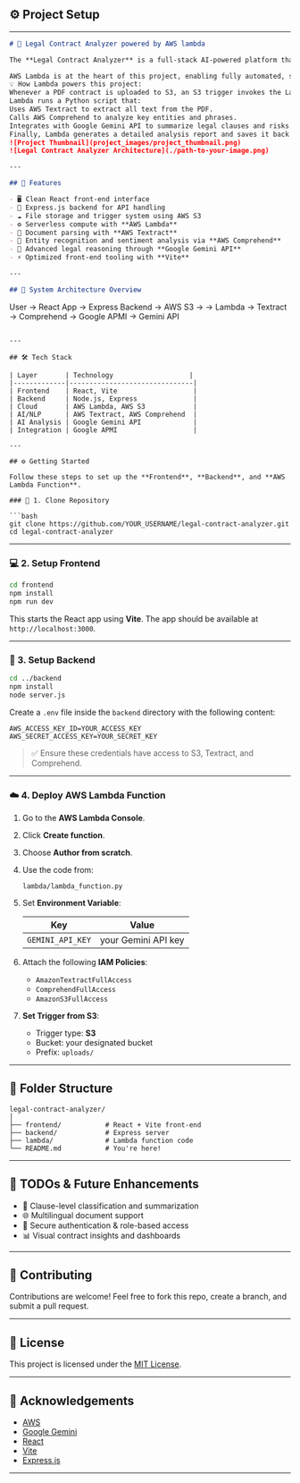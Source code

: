 ## ⚙️ Project Setup

---

```markdown
# 🧾 Legal Contract Analyzer powered by AWS lambda

The **Legal Contract Analyzer** is a full-stack AI-powered platform that automates the extraction, analysis, and summarization of legal contracts. Utilizing AWS services and advanced AI via the Google Gemini API, this tool provides smart insights and structured understanding from uploaded documents.

AWS Lambda is at the heart of this project, enabling fully automated, scalable, and cost-effective legal analysis without managing servers.
💡 How Lambda powers this project:
Whenever a PDF contract is uploaded to S3, an S3 trigger invokes the Lambda function automatically.
Lambda runs a Python script that:
Uses AWS Textract to extract all text from the PDF.
Calls AWS Comprehend to analyze key entities and phrases.
Integrates with Google Gemini API to summarize legal clauses and risks.
Finally, Lambda generates a detailed analysis report and saves it back to the S3 bucket for frontend retrieval.
![Project Thumbnail](project_images/project_thumbnail.png)
![Legal Contract Analyzer Architecture](./path-to-your-image.png) 

---

## 🚀 Features

- 🖥️ Clean React front-end interface
- 🔧 Express.js backend for API handling
- ☁️ File storage and trigger system using AWS S3
- ⚙️ Serverless compute with **AWS Lambda**
- 📄 Document parsing with **AWS Textract**
- 🧠 Entity recognition and sentiment analysis via **AWS Comprehend**
- 🤖 Advanced legal reasoning through **Google Gemini API**
- ⚡ Optimized front-end tooling with **Vite**

---

## 🧩 System Architecture Overview

```
User → React App → Express Backend → AWS S3 → 
→ Lambda → Textract → Comprehend → Google APMI → Gemini API
```

---

## 🛠 Tech Stack

| Layer       | Technology                   |
|-------------|-------------------------------|
| Frontend    | React, Vite                   |
| Backend     | Node.js, Express              |
| Cloud       | AWS Lambda, AWS S3            |
| AI/NLP      | AWS Textract, AWS Comprehend  |
| AI Analysis | Google Gemini API             |
| Integration | Google APMI                   |

---

## ⚙️ Getting Started

Follow these steps to set up the **Frontend**, **Backend**, and **AWS Lambda Function**.

### 🔁 1. Clone Repository

```bash
git clone https://github.com/YOUR_USERNAME/legal-contract-analyzer.git
cd legal-contract-analyzer
```

---

### 💻 2. Setup Frontend

```bash
cd frontend
npm install
npm run dev
```

This starts the React app using **Vite**. The app should be available at `http://localhost:3000`.

---

### 🔧 3. Setup Backend

```bash
cd ../backend
npm install
node server.js
```

Create a `.env` file inside the `backend` directory with the following content:

```
AWS_ACCESS_KEY_ID=YOUR_ACCESS_KEY
AWS_SECRET_ACCESS_KEY=YOUR_SECRET_KEY
```

> ✅ Ensure these credentials have access to S3, Textract, and Comprehend.

---

### ☁️ 4. Deploy AWS Lambda Function

1. Go to the **AWS Lambda Console**.
2. Click **Create function**.
3. Choose **Author from scratch**.
4. Use the code from:

   ```
   lambda/lambda_function.py
   ```

5. Set **Environment Variable**:

   | Key             | Value                |
   |------------------|----------------------|
   | `GEMINI_API_KEY` | your Gemini API key  |

6. Attach the following **IAM Policies**:
   - `AmazonTextractFullAccess`
   - `ComprehendFullAccess`
   - `AmazonS3FullAccess`

7. **Set Trigger from S3**:
   - Trigger type: **S3**
   - Bucket: your designated bucket
   - Prefix: `uploads/`

---

## 📂 Folder Structure

```
legal-contract-analyzer/
│
├── frontend/           # React + Vite front-end
├── backend/            # Express server
├── lambda/             # Lambda function code
└── README.md           # You're here!
```

---

## 📌 TODOs & Future Enhancements

- 🧾 Clause-level classification and summarization
- 🌐 Multilingual document support
- 🔐 Secure authentication & role-based access
- 📊 Visual contract insights and dashboards

---

## 🤝 Contributing

Contributions are welcome! Feel free to fork this repo, create a branch, and submit a pull request.

---

## 📄 License

This project is licensed under the [MIT License](LICENSE).

---

## 🙌 Acknowledgements

- [AWS](https://aws.amazon.com/)
- [Google Gemini](https://deepmind.google/technologies/gemini/)
- [React](https://reactjs.org/)
- [Vite](https://vitejs.dev/)
- [Express.js](https://expressjs.com/)

---

```


